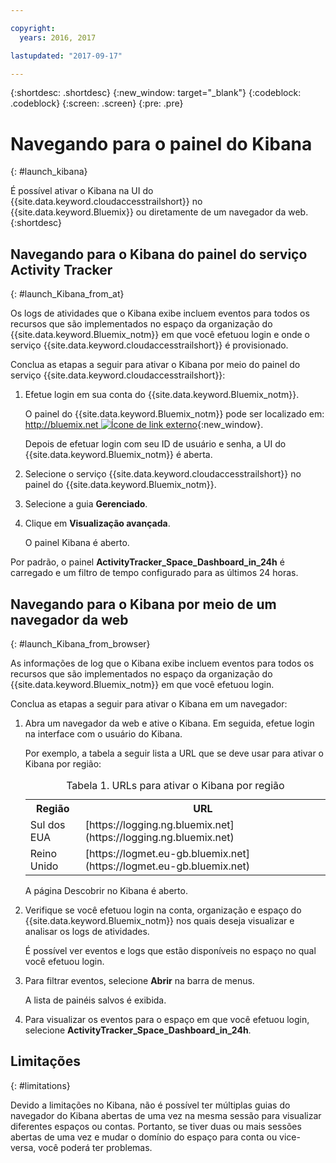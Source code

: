 ```yaml
---

copyright:
  years: 2016, 2017

lastupdated: "2017-09-17"

---
```


{:shortdesc: .shortdesc}
{:new_window: target="_blank"}
{:codeblock: .codeblock}
{:screen: .screen}
{:pre: .pre}


# Navegando para o painel do Kibana
{: #launch_kibana}

É possível ativar o Kibana na UI do {{site.data.keyword.cloudaccesstrailshort}} no {{site.data.keyword.Bluemix}} ou diretamente de um navegador da web.
{:shortdesc}
   

##  Navegando para o Kibana do painel do serviço Activity Tracker
{: #launch_Kibana_from_at}

Os logs de atividades que o Kibana exibe incluem eventos para todos os recursos que são implementados no espaço da organização do {{site.data.keyword.Bluemix_notm}} em que você efetuou login e onde o serviço {{site.data.keyword.cloudaccesstrailshort}} é provisionado.

Conclua as etapas a seguir para ativar o Kibana por meio do painel do serviço {{site.data.keyword.cloudaccesstrailshort}}:

1. Efetue login em sua conta do {{site.data.keyword.Bluemix_notm}}.

    O painel do {{site.data.keyword.Bluemix_notm}} pode ser localizado em: [http://bluemix.net ![Ícone de link externo](../../../../icons/launch-glyph.svg "Ícone de link externo")](http://bluemix.net){:new_window}.
    
	Depois de efetuar login com seu ID de usuário e senha, a UI do {{site.data.keyword.Bluemix_notm}} é aberta.

2. Selecione o serviço {{site.data.keyword.cloudaccesstrailshort}} no painel do {{site.data.keyword.Bluemix_notm}}. 
    
3. Selecione a guia **Gerenciado**.

4. Clique em **Visualização avançada**. 

    O painel Kibana é aberto.

Por padrão, o painel **ActivityTracker_Space_Dashboard_in_24h** é carregado e um filtro de tempo configurado para as últimos 24 horas. 


	
	
##  Navegando para o Kibana por meio de um navegador da web
{: #launch_Kibana_from_browser}

As informações de log que o Kibana exibe incluem eventos para todos os recursos que são implementados no espaço da organização do {{site.data.keyword.Bluemix_notm}} em que você efetuou login.

Conclua as etapas a seguir para ativar o Kibana em um navegador:

1. Abra um navegador da web e ative o Kibana. Em seguida, efetue login na interface com o usuário do Kibana.
    
    Por exemplo, a tabela a seguir lista a URL que se deve usar para ativar o Kibana por região:
      
    <table>
          <caption>Tabela 1. URLs para ativar o Kibana por região</caption>
           <tr>
            <th>Região</th>
            <th>URL</th>
          </tr>
          <tr>
            <td>Sul dos EUA</td>
            <td>[https://logging.ng.bluemix.net](https://logging.ng.bluemix.net) </td>
          </tr>
		  <tr>
            <td>Reino Unido</td>
            <td>[https://logmet.eu-gb.bluemix.net](https://logmet.eu-gb.bluemix.net)</td>
          </tr>
    </table>
	
	A página Descobrir no Kibana é aberto.
	
2. Verifique se você efetuou login na conta, organização e espaço do {{site.data.keyword.Bluemix_notm}} nos quais deseja visualizar e analisar os logs de atividades.

    É possível ver eventos e logs que estão disponíveis no espaço no qual você efetuou login.

3. Para filtrar eventos, selecione **Abrir** na barra de menus.

    A lista de painéis salvos é exibida.
	
4. Para visualizar os eventos para o espaço em que você efetuou login, selecione **ActivityTracker_Space_Dashboard_in_24h**.


## Limitações
{: #limitations}

 Devido a limitações no Kibana, não é possível ter múltiplas guias do navegador do Kibana abertas de uma vez na mesma sessão para visualizar diferentes espaços ou contas. Portanto, se tiver duas ou mais sessões abertas de uma vez e mudar o domínio do espaço para conta ou vice-versa, você poderá ter problemas.
	



